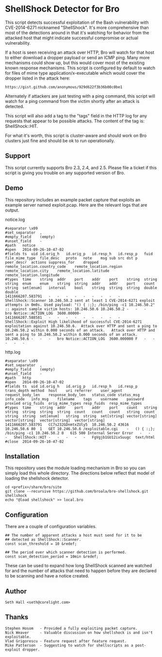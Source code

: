 ShellShock Detector for Bro
===========================

This script detects successful exploitation of the Bash vulnerability
with CVE-2014-6271 nicknamed "ShellShock".  It's more comprehensive than
most of the detections around in that it's watching for behavior from 
the attacked host that might indicate successful compromise or actual
vulnerability.

If a host is seen receiving an attack over HTTP, Bro will watch for that
host to either download a dropper payload or send an ICMP ping.  Many
more mechanisms could show up, but this would cover most of the existing
known response mechanisms.  This script is configured by default to 
watch for files of mime type application/x-executable which would cover
the dropper listed in the attack here:

	https://gist.github.com/anonymous/929d622f3b36b00c0be1

Alternately if attackers are just testing with a ping command, this script
will watch for a ping command from the victim shortly after an
attack is detected.

This script will also add a tag to the "tags" field in the HTTP log for
any requests that appear to be possible attacks.  The content of the 
tag is: ShellShock::HIT.

For what it's worth, this script is cluster-aware and should work on
Bro clusters just fine and should be ok to run operationally.

Support
-------

This script currently supports Bro 2.3, 2.4, and 2.5.  Please file a ticket
if this script is giving you trouble on any supported version of Bro.

Demo
----

This repository includes an example packet capture that exploits an 
example server named exploit.pcap.  Here are the relevant logs that are output.

notice.log

	#separator \x09
	#set_separator	,
	#empty_field	(empty)
	#unset_field	-
	#path	notice
	#open	2014-09-26-10-47-02
	#fields	ts	uid	id.orig_h	id.orig_p	id.resp_h	id.resp_p	fuid	file_mime_type	file_desc	proto	note	msg	sub	src	dst	p	peer_descr	actions	suppress_for	dropped	remote_location.country_code	remote_location.region	remote_location.city	remote_location.latitude	remote_location.longitude
	#types	time	string	addr	port	addr	port	string	string	string	enum	enum	string	string	addr	addr	port	count	string	set[enum]	interval	bool	string	string	string	double	double
	1411666207.583791	-	-	-	-	-	-	-	-	-	ShellShock::Scanner	10.246.50.2 sent at least 1 CVE-2014-6271 exploit attempts in 0m0s.	Used payload: "() { :;}; /bin/ping -c1 10.246.50.2" :: against sample victim hosts: 10.246.50.6	10.246.50.2	-	-	-	bro	Notice::ACTION_LOG	3600.00000-
	1411666207.588581	-	-	-	-	-	-	-	-	-	ShellShock::Exploit	High likelihood of successful CVE-2014-6271 exploitation against 10.246.50.6.  Attack over HTTP and sent a ping to 10.246.50.2 within 0.000 seconds of an attack.	Attack over HTTP and sent a ping to 10.246.50.2 within 0.000 seconds of an attack.	10.246.50.6	-	-	-	bro	Notice::ACTION_LOG	3600.000000	F	-	-	-	-	-


http.log

	#separator \x09
	#set_separator	,
	#empty_field	(empty)
	#unset_field	-
	#path	http
	#open	2014-09-26-10-47-02
	#fields	ts	uid	id.orig_h	id.orig_p	id.resp_h	id.resp_p	trans_depth	method	host	uri	referrer	user_agent	request_body_len	response_body_len	status_code	status_msg	info_code	info_msg	filename	tags	username	password	proxied	orig_fuids	orig_mime_types	resp_fuids	resp_mime_types
	#types	time	string	addr	port	addr	port	count	string	string	string	string	string	count	count	count	string	count	string	string	set[enum]	string	string	set[string]	vector[string]	vector[string]	vector[string]	vector[string]
	1411666207.583791	CC7s232GDnmtxZUly5	10.246.50.2	43616	10.246.50.6	80	1	GET	10.246.50.6	/exploitable.cgi	-	() { :;}; /bin/ping -c1 10.246.50.2	0	615	500	Internal Server Error	-	-	-	ShellShock::HIT	-	-	-	-	-	FgVgjb1GU12ixSuugc	text/html
	#close	2014-09-26-10-47-02


Installation
------------

This repository uses the module loading mechanism in Bro so you can simply 
load this whole directory.  The directions below reflect that model of loading
the shellshock detector.

	cd <prefix>/share/bro/site
	git clone --recursive https://github.com/broala/bro-shellshock.git shellshock
	echo "@load shellshock" >> local.bro


Configuration
-------------

There are a couple of configuration variables.

	## The number of apparent attacks a host must send for it to be 
	## detected as ShellShock::Scanner.
	const scan_threshold = 10 &redef;

	## The period over which scanner detection is performed.
	const scan_detection_period = 10min &redef;

These can be used to expand how long ShellShock scanned are watched for
and the number of attacks that need to happen before they are declared
to be scanning and have a notice created.

Author
------

	Seth Hall <seth@corelight.com>

Thanks
------

	Stephen Hosom   - Provided a fully exploiting packet capture.
	Nick Weaver     - Valuable discussion on how shellshock is and isn't exploitable.
	Vlad Grigorescu - Feature request after feature request.
	Mike Patterson  - Suggesting to watch for shellscripts as a post-exploit dropper.
